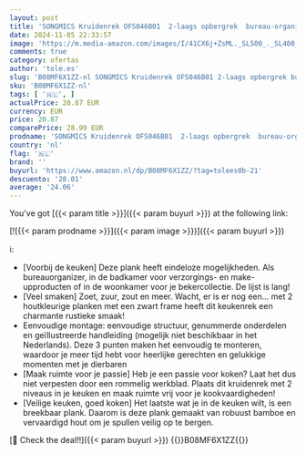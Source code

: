 ```yaml
---
layout: post
title: 'SONGMICS Kruidenrek OFS046B01  2-laags opbergrek  bureau-organizer  bamboe-frame  voor keuken  eetkamer  kantoor  rustiek bruin en zwart'
date: 2024-11-05 22:33:57
image: 'https://m.media-amazon.com/images/I/41CX6j+ZsML._SL500_._SL400_.jpg'
comments: true
category: ofertas
author: 'tole.es'
slug: 'B08MF6X1ZZ-nl SONGMICS Kruidenrek OFS046B01 2-laags opbergrek bureau-...'
sku: 'B08MF6X1ZZ-nl'
tags: [ '🇳🇱', ]
actualPrice: 20.87 EUR
currency: EUR
price: 20.87
comparePrice: 28.99 EUR
prodname: 'SONGMICS Kruidenrek OFS046B01  2-laags opbergrek  bureau-organizer  bamboe-frame  voor keuken  eetkamer  kantoor  rustiek bruin en zwart'
country: 'nl'
flag: '🇳🇱'
brand: ''
buyurl: 'https://www.amazon.nl/dp/B08MF6X1ZZ/?tag=tolees0b-21'
descuento: '28.01'
average: '24.06'
---
```


You've got [{{< param title >}}]({{< param buyurl >}}) at the following link:

[![{{< param prodname >}}]({{< param image >}})]({{< param buyurl >}})

ℹ️:

- [Voorbij de keuken] Deze plank heeft eindeloze mogelijkheden. Als bureauorganizer, in de badkamer voor verzorgings- en make-upproducten of in de woonkamer voor je bekercollectie. De lijst is lang!
- [Veel smaken] Zoet, zuur, zout en meer. Wacht, er is er nog een... met 2 houtkleurige planken met een zwart frame heeft dit keukenrek een charmante rustieke smaak!
- Eenvoudige montage: eenvoudige structuur, genummerde onderdelen en geïllustreerde handleiding (mogelijk niet beschikbaar in het Nederlands). Deze 3 punten maken het eenvoudig te monteren, waardoor je meer tijd hebt voor heerlijke gerechten en gelukkige momenten met je dierbaren
- [Maak ruimte voor je passie] Heb je een passie voor koken? Laat het dus niet verpesten door een rommelig werkblad. Plaats dit kruidenrek met 2 niveaus in je keuken en maak ruimte vrij voor je kookvaardigheden!
- [Veilige keuken, goed koken] Het laatste wat je in de keuken wilt, is een breekbaar plank. Daarom is deze plank gemaakt van robuust bamboe en vervaardigd hout om je spullen veilig op te bergen.

[🛒 Check the deal!!]({{< param buyurl >}})
{{<world>}}B08MF6X1ZZ{{</world>}}
